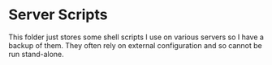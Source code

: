 # Server Scripts
This folder just stores some shell scripts I use on various servers so I have a backup of them. They often rely on external configuration and so cannot be run stand-alone.